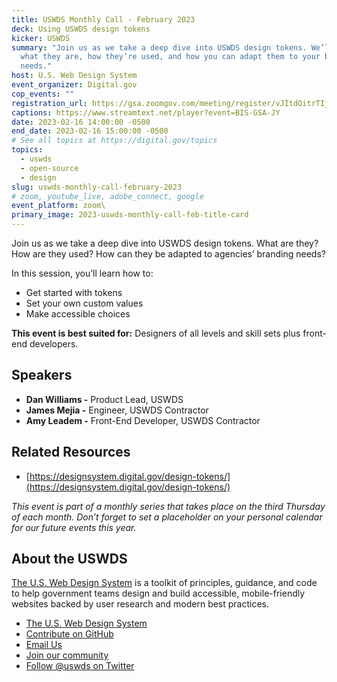 ```yaml
---
title: USWDS Monthly Call - February 2023
deck: Using USWDS design tokens
kicker: USWDS
summary: "Join us as we take a deep dive into USWDS design tokens. We’ll cover:
  what they are, how they’re used, and how you can adapt them to your branding
  needs."
host: U.S. Web Design System
event_organizer: Digital.gov
cop_events: ""
registration_url: https://gsa.zoomgov.com/meeting/register/vJItdOitrTIjG0pADR0k0Ij_xeiSBknpJyE
captions: https://www.streamtext.net/player?event=BIS-GSA-JY
date: 2023-02-16 14:00:00 -0500
end_date: 2023-02-16 15:00:00 -0500
# See all topics at https://digital.gov/topics
topics:
  - uswds
  - open-source
  - design
slug: uswds-monthly-call-february-2023
# zoom, youtube_live, adobe_connect, google
event_platform: zoom\
primary_image: 2023-uswds-monthly-call-feb-title-card
---
```

Join us as we take a deep dive into USWDS design tokens. What are they? How are they used? How can they be adapted to agencies’ branding needs?

In this session, you’ll learn how to: 

* Get started with tokens
* Set your own custom values
* Make accessible choices


**This event is best suited for:** Designers of all levels and skill sets plus front-end developers.

## Speakers

* **Dan Williams -** Product Lead, USWDS
* **James Mejia -** Engineer, USWDS Contractor
* **Amy Leadem -** Front-End Developer, USWDS Contractor

## Related Resources
* [https://designsystem.digital.gov/design-tokens/](https://designsystem.digital.gov/design-tokens/)


*This event is part of a monthly series that takes place on the third Thursday of each month. Don’t forget to set a placeholder on your personal calendar for our future events this year.*

## About the USWDS

[The U.S. Web Design System](https://designsystem.digital.gov/) is a toolkit of principles, guidance, and code to help government teams design and build accessible, mobile-friendly websites backed by user research and modern best practices.

* [The U.S. Web Design System](https://designsystem.digital.gov/)
* [Contribute on GitHub](https://github.com/uswds/uswds/issues)
* [Email Us](mailto:uswds@support.digitalgov.gov)
* [Join our community](https://digital.gov/communities/uswds/)
* [Follow @uswds on Twitter](https://twitter.com/uswds)
